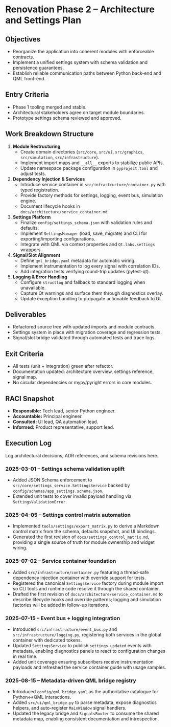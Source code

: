 # Renovation Phase 2 – Architecture and Settings Plan

## Objectives
- Reorganize the application into coherent modules with enforceable contracts.
- Implement a unified settings system with schema validation and persistence guarantees.
- Establish reliable communication paths between Python back-end and QML front-end.

## Entry Criteria
- Phase 1 tooling merged and stable.
- Architectural stakeholders agree on target module boundaries.
- Prototype settings schema reviewed and approved.

## Work Breakdown Structure
1. **Module Restructuring**
   - Create domain directories (`src/core`, `src/ui`, `src/graphics`, `src/simulation`, `src/infrastructure`).
   - Implement import maps and `__all__` exports to stabilize public APIs.
   - Update namespace package configuration in `pyproject.toml` and adjust tests.
2. **Dependency Injection & Services**
   - Introduce service container in `src/infrastructure/container.py` with typed registration.
   - Provide factory methods for settings, logging, event bus, simulation engine.
   - Document lifecycle hooks in `docs/architecture/service_container.md`.
3. **Settings Platform**
   - Finalize `config/settings_schema.json` with validation rules and defaults.
   - Implement `SettingsManager` (load, save, migrate) and CLI for exporting/importing configurations.
   - Integrate with QML via context properties and `Qt.labs.settings` wrappers.
4. **Signal/Slot Alignment**
   - Define `qml_bridge.yaml` metadata for automatic wiring.
   - Implement instrumentation to log every signal with correlation IDs.
   - Add integration tests verifying round-trip updates (pytest-qt).
5. **Logging & Error Handling**
   - Configure `structlog` and fallback to standard logging when unavailable.
   - Capture Qt warnings and surface them through diagnostics overlay.
   - Update exception handling to propagate actionable feedback to UI.

## Deliverables
- Refactored source tree with updated imports and module contracts.
- Settings system in place with migration coverage and regression tests.
- Signal/slot bridge validated through automated tests and trace logs.

## Exit Criteria
- All tests (unit + integration) green after refactor.
- Documentation updated: architecture overview, settings reference, signal map.
- No circular dependencies or mypy/pyright errors in core modules.

## RACI Snapshot
- **Responsible:** Tech lead, senior Python engineer.
- **Accountable:** Principal engineer.
- **Consulted:** UI lead, QA automation lead.
- **Informed:** Product representative, support lead.

## Execution Log
Log architectural decisions, ADR references, and schema revisions here.

### 2025-03-01 – Settings schema validation uplift
- Added JSON Schema enforcement to `src/core/settings_service.SettingsService`
  backed by `config/schemas/app_settings.schema.json`.
- Extended unit tests to cover invalid payload handling via
  `SettingsValidationError`.

### 2025-04-05 – Settings control matrix automation
- Implemented `tools/settings/export_matrix.py` to derive a Markdown control
  matrix from the schema, defaults snapshot, and UI bindings.
- Generated the first revision of `docs/settings_control_matrix.md`, providing a
  single source of truth for module ownership and widget wiring.

### 2025-07-02 – Service container foundation
- Added `src/infrastructure/container.py` featuring a thread-safe dependency
  injection container with override support for tests.
- Registered the canonical `SettingsService` factory during module import so
  CLI tools and runtime code resolve it through the shared container.
- Drafted the first revision of `docs/architecture/service_container.md` to
  describe lifecycle hooks and override patterns; logging and simulation
  factories will be added in follow-up iterations.


### 2025-07-15 – Event bus + logging integration
- Introduced `src/infrastructure/event_bus.py` and
  `src/infrastructure/logging.py`, registering both services in the global
  container with dedicated tokens.
- Updated `SettingsService` to publish `settings.updated` events with metadata,
  enabling diagnostics panels to react to configuration changes in real time.
- Added unit coverage ensuring subscribers receive instrumentation payloads and
  refreshed the service container guide with usage samples.

### 2025-08-15 – Metadata-driven QML bridge registry
- Introduced `config/qml_bridge.yaml` as the authoritative catalogue for
  Python↔QML interactions.
- Added `src/ui/qml_bridge.py` to parse metadata, expose diagnostics helpers,
  and auto-register `MainWindow` signal handlers.
- Updated the legacy bridge and `SignalsRouter` to consume the shared metadata
  map, enabling consistent documentation and introspection.

